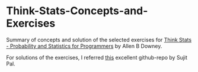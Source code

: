 # Think-Stats-Concepts-and-Exercises
Summary of concepts and solution of the selected exercises for [Think Stats - Probability and Statistics for Programmers](http://greenteapress.com/thinkstats/)
by Allen B Downey.

For solutions of the exercises, I referred [this](https://github.com/sujitpal/thinkstats-examples) excellent github-repo by 
Sujit Pal.
